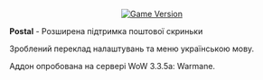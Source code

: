 <div align="center">

[![Game Version](https://img.shields.io/badge/wow-3.3.5-blue.svg)](https://www.warmane.com)

</div>

**Postal** - Розширена підтримка поштової скриньки

Зроблений переклад налаштувань та меню українською мову.

Аддон опробована на сервері WoW 3.3.5a: Warmane.

